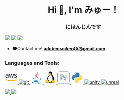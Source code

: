<h1 align="center">Hi 👋, I'm みゅー！</h1>
<h3 align="center">にほんじんです</h3>

![](http://github-profile-summary-cards.vercel.app/api/cards/profile-details?username=my3u&theme=tokyonight) 
![](http://github-profile-summary-cards.vercel.app/api/cards/repos-per-language?username=my3u&theme=tokyonight) ![](http://github-profile-summary-cards.vercel.app/api/cards/stats?username=my3u&theme=tokyonight)

- 🗨️Contact me! **adobecracker45@gmail.com**

<h3 align="left">Languages and Tools:</h3>
<p align="left"> <a href="https://aws.amazon.com" target="_blank" rel="noreferrer"> <img src="https://raw.githubusercontent.com/devicons/devicon/master/icons/amazonwebservices/amazonwebservices-original-wordmark.svg" alt="aws" width="40" height="40"/> </a> <a href="https://git-scm.com/" target="_blank" rel="noreferrer"> <img src="https://www.vectorlogo.zone/logos/git-scm/git-scm-icon.svg" alt="git" width="40" height="40"/> </a> <a href="https://www.java.com" target="_blank" rel="noreferrer"> <img src="https://raw.githubusercontent.com/devicons/devicon/master/icons/java/java-original.svg" alt="java" width="40" height="40"/> </a> <a href="https://www.linux.org/" target="_blank" rel="noreferrer"> <img src="https://raw.githubusercontent.com/devicons/devicon/master/icons/linux/linux-original.svg" alt="linux" width="40" height="40"/> </a> <a href="https://www.photoshop.com/en" target="_blank" rel="noreferrer"> <img src="https://raw.githubusercontent.com/devicons/devicon/master/icons/photoshop/photoshop-line.svg" alt="photoshop" width="40" height="40"/> </a> <a href="https://www.python.org" target="_blank" rel="noreferrer"> <img src="https://raw.githubusercontent.com/devicons/devicon/master/icons/python/python-original.svg" alt="python" width="40" height="40"/> </a> <a href="https://unity.com/" target="_blank" rel="noreferrer"> <img src="https://www.vectorlogo.zone/logos/unity3d/unity3d-icon.svg" alt="unity" width="40" height="40"/> </a> <a href="https://unrealengine.com/" target="_blank" rel="noreferrer"> <img src="https://raw.githubusercontent.com/kenangundogan/fontisto/036b7eca71aab1bef8e6a0518f7329f13ed62f6b/icons/svg/brand/unreal-engine.svg" alt="unreal" width="40" height="40"/> </a> </p>

<p align="left">
  <a href="http://twitter.com/myu_osu">
    <img height="20" src="https://img.shields.io/twitter/follow/:myu_osu?label=follow&logo=twitter&style=flat" />
  </a>
  <a href="https://github.com/my3u">
    <img height="20" src="https://img.shields.io/github/followers/my3u?label=follow&logo=github&style=flat" />
  </a>
</p>
